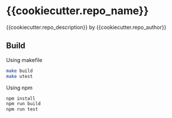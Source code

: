 # {{cookiecutter.repo_name}}

{{cookiecutter.repo_description}} by {{cookiecutter.repo_author}}

## Build

Using makefile

```bash
make build
make utest
```

Using npm

```bash
npm install
npm run build
npm run test
```
